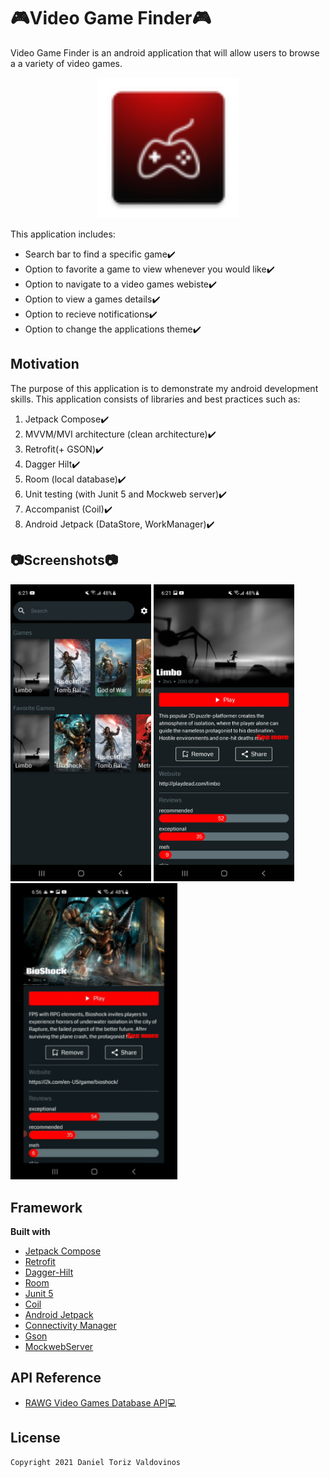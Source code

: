 # :video_game:Video Game Finder:video_game:
Video Game Finder is an android application that will allow users to browse a a variety of video games.

<p align="center">
  <img src="images/ic_launcher.png" width="225" />
</p>

This application includes:
- Search bar to find a specific game:heavy_check_mark:
- Option to favorite a game to view whenever you would like:heavy_check_mark:
- Option to navigate to a video games webiste:heavy_check_mark:
- Option to view a games details:heavy_check_mark:
- Option to recieve notifications:heavy_check_mark:
- Option to change the applications theme:heavy_check_mark:
## Motivation
The purpose of this application is to demonstrate my android development skills.
This application consists of libraries and best practices such as:
  1. Jetpack Compose:heavy_check_mark:
  2. MVVM/MVI architecture (clean architecture):heavy_check_mark:
  3. Retrofit(+ GSON):heavy_check_mark:
  4. Dagger Hilt:heavy_check_mark:
  5. Room (local database):heavy_check_mark:
  6. Unit testing (with Junit 5 and Mockweb server):heavy_check_mark:
  7. Accompanist (Coil):heavy_check_mark:
  8. Android Jetpack (DataStore, WorkManager):heavy_check_mark:
## :camera:Screenshots:camera:
<p float="left">
  <img src="images/Screenshot_20210521-182121_Video%20Game%20Finder.jpg" width="225" />
  <img src="images/Screenshot_20210521-182128_Video%20Game%20Finder.jpg" width="225" />
  <img src="images/game_finder_gif.gif" width="267" />
</p>

## Framework
**Built with**
- [Jetpack Compose](https://developer.android.com/jetpack/compose)
- [Retrofit](https://square.github.io/retrofit/)
- [Dagger-Hilt](https://developer.android.com/training/dependency-injection/hilt-android)
- [Room](https://developer.android.com/training/data-storage/room)
- [Junit 5](https://github.com/mannodermaus/android-junit5)
- [Coil](https://github.com/google/accompanist/tree/main/coil)
- [Android Jetpack](https://developer.android.com/jetpack)
- [Connectivity Manager](https://developer.android.com/guide/topics/connectivity)
- [Gson](https://github.com/square/retrofit/tree/master/retrofit-converters/gson)
- [MockwebServer](https://github.com/square/okhttp/tree/master/mockwebserver)

## API Reference
- [RAWG Video Games Database API](https://rawg.io/apidocs):computer:

## License
    Copyright 2021 Daniel Toriz Valdovinos
